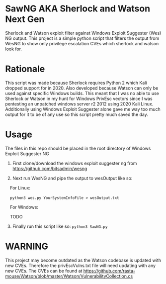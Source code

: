 # SawNG AKA Sherlock and Watson Next Gen
Sherlock and Watson exploit filter against Windows Exploit Suggester (Wes) NG output.
This project is a simple python script that filters the output from WesNG to show only privilege escalation CVEs which sherlock and watson look for. 

# Rationale
This script was made because Sherlock requires Python 2 which Kali dropped support for in 2020. Also developed because Watson can only be used against specific Windows builds.
This meant that I was no able to use Sherlock or Watson in my hunt for Windows PrivEsc vectors since I was pentesting an unpatched windows server r2 2012 using 2020 Kali Linux.
Additionally using Windows Exploit Suggester alone gave me way too much output for it to be of any use so this script pretty much saved the day.

# Usage
The files in this repo should be placed in the root directory of Windows Exploit Suggester NG

1) First clone/download the windows exploit suggester ng from https://github.com/bitsadmin/wesng

2) Next run WesNG and pipe the output to wesOutput like so:

&nbsp;&nbsp;&nbsp;&nbsp;For Linux:

&nbsp;&nbsp;&nbsp;&nbsp;`python3 wes.py YourSystemInfoFile > wesOutput.txt`

&nbsp;&nbsp;&nbsp;&nbsp;For Windows:
  
&nbsp;&nbsp;&nbsp;&nbsp;TODO

3) Finally run this script like so: 
`python3 SawNG.py` 

# WARNING
This project may become outdated as the Watson codebase is updated with new CVEs. Therefore the privEscVulns.txt file will need updating with any new CVEs. The CVEs can be found at https://github.com/rasta-mouse/Watson/blob/master/Watson/VulnerabilityCollection.cs

